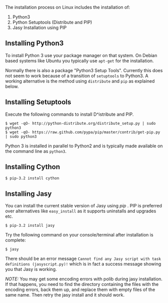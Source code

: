 The installation process on Linux includes the installation of:

1. Python3
2. Python Setuptools (Distribute and PIP)
3. Jasy Installation using PIP

Installing Python3
------------------

To install Python 3 use your package manager on that system. On Debian based systems like Ubuntu you typically use `apt-get` for the installation. 

Normally there is also a package "Python3 Setup Tools". Currently this does not seem to work because of a transition of `setuptools` to Python3. A working alternative is the method using `distribute` and `pip` as explained below.

Installing Setuptools
---------------------

Execute the following commands to install D^istribute and PIP.

    $ wget -qO- http://python-distribute.org/distribute_setup.py | sudo python3
    $ wget -qO- https://raw.github.com/pypa/pip/master/contrib/get-pip.py | sudo python3

Python 3 is installed in parallel to Python2 and is typically made available on the command line as `python3`.

Installing Cython
---------------
    $ pip-3.2 install cython


Installing Jasy
---------------

You can install the current stable version of Jasy using _pip_ . PIP is preferred over alternatives like `easy_install` as it supports uninstalls and upgrades etc. 

    $ pip-3.2 install jasy

Try the following command on your console/terminal after installation is complete:

    $ jasy

There should be an error message `Cannot find any Jasy script with task definitions (jasyscript.py)!` which is in fact a success message showing you that Jasy is working.


_NOTE:_ You may get some encoding errors with polib during jasy installation. If that happens, you need to find the directory containing the files with the encoding errors, back them up, and replace them with empty files of the same name. Then retry the jasy install and it should work.